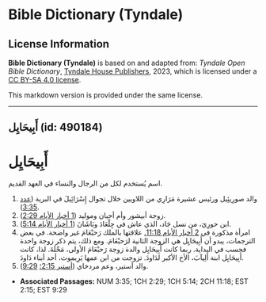 # Bible Dictionary (Tyndale)

## License Information

**Bible Dictionary (Tyndale)** is based on and adapted from: _Tyndale Open Bible Dictionary_, [Tyndale House Publishers](https://tyndaleopenresources.com/), 2023, which is licensed under a [CC BY-SA 4.0 license](https://creativecommons.org/licenses/by-sa/4.0/legalcode.en).

This markdown version is provided under the same license.



--------------------------------

## أَبِيحَايِل (id: 490184)

أَبِيحَايِل
===========

اسم يُستخدم لكل من الرجال والنساء في العهد القديم.

1. والد صورِيئِيل ورئيس عشيرة مَرَارِي من اللاويين خلال تجوال إِسْرَائِيلَ في البرية ([عدد 3:35](https://ref.ly/Num3:35)).
2. زوجة أبيشور وأم أحبان وموليد ([1 أخبار الأيام 2:29](https://ref.ly/1Chr2:29)).
3. ابن حورِيَ، من نسل جَاد، الذي عاش في جِلْعَادَ وبَاشَانَ ([1 أخبار الأيام 5:14](https://ref.ly/1Chr5:14)).
4. امرأة مذكورة في [2 أخبار الأيام 11:18\.](https://ref.ly/2Chr11:18) علاقتها بالملك رَحبْعَامَ غير واضحة. في بعض الترجمات، يبدو أن أَبِيحَايِل هي الزوجة الثانية لرَحبْعَامَ. ومع ذلك، يتم ذكر زوجة واحدة فحسب في البداية. ربما كانت أَبِيحَايِل والدة زوجة رَحبْعَامَ الأولى، مَحْلَةَ. لذا، كانت أَبِيحَايِل ابنة أَلِيآبَ، الأخ الأكبر لدَاودَ. تزوجت من ابن عمها يَرِيموث، أحد أبناء دَاودَ.
5. والد أستير، وعم مردخاي ([أستير 2:15؛](https://ref.ly/Esth2:15) [9:29](https://ref.ly/Esth9:29)).

* **Associated Passages:** NUM 3:35; 1CH 2:29; 1CH 5:14; 2CH 11:18; EST 2:15; EST 9:29

